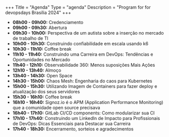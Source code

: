 +++
Title = "Agenda"
Type = "agenda"
Description = "Program for for devopsdays Brasília 2024"
+++

<ul>
  <li><strong>08h00 - 09h00:</strong> Credenciamento</li>
  <li><strong>09h00 - 09h30:</strong> Abertura</li>
  <li><strong>09h30 - 10h00:</strong> Perspectiva de um autista sobre a inserção no mercado de trabalho de TI</li>
  <li><strong>10h00 - 10h30:</strong> Construindo confiabilidade em escala usando k6</li>
  <li><strong>10h30 - 11h10:</strong> Coffee break</li>
  <li><strong>11h10 - 11h40:</strong> Construindo uma Carreira em DevOps: Tendências e Oportunidades no Mercado</li>
  <li><strong>11h40 - 12h10:</strong> Observabilidade 360: Menos suposições Mais Ações</li>
  <li><strong>12h10 - 13h40:</strong> Almoço</li>
  <li><strong>13h40 - 14h30:</strong> Open Space</li>
  <li><strong>14h30 - 15h00:</strong> Chaos Mesh: Engenharia do caos para Kubernetes</li>
  <li><strong>15h00 - 15h30:</strong> Utilizando Imagem de Containers para fazer deploy e atualização dos seus servidores</li>
  <li><strong>15h30 - 16h10:</strong> Coffee break</li>
  <li><strong>16h10 - 16h40:</strong> Signoz.io é o APM (Application Performance Monitoring) que a comunidade open source precisava</li>
  <li><strong>16h40 - 17h10:</strong> GitLab CI/CD components: Como modularizar sua CI</li>
  <li><strong>17h10 - 17h40:</strong> Construindo um LinkedIn de Impacto para Profissionais de DevOps: Dicas Essenciais para Destacar sua Carreira</li>
  <li><strong>17h40 - 18h30:</strong> Encerramento, sorteios e agradecimentos</li>
</ul>
